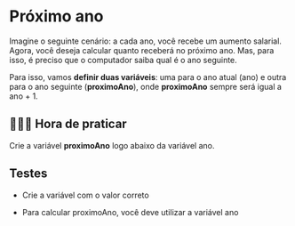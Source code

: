 # Próximo ano

Imagine o seguinte cenário: a cada ano, você recebe um aumento salarial. Agora, você deseja calcular quanto receberá no próximo ano. Mas, para isso, é preciso que o computador saiba qual é o ano seguinte.

Para isso, vamos **definir duas variáveis**: uma para o ano atual (ano) e outra para o ano seguinte (**proximoAno**), onde **proximoAno** sempre será igual a ano + 1.

## 👨🏻‍💻 Hora de praticar

Crie a variável **proximoAno** logo abaixo da variável ano.

## Testes

- Crie a variável com o valor correto

- Para calcular proximoAno, você deve utilizar a variável ano
